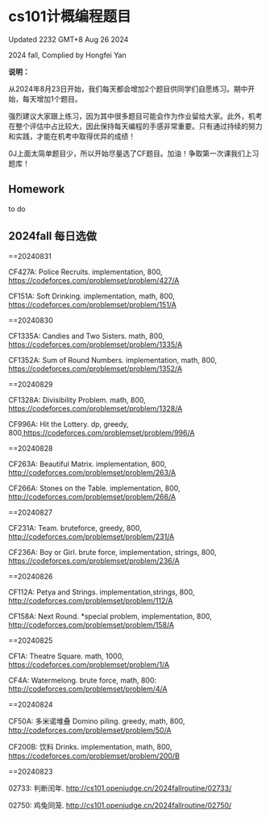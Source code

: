 # cs101计概编程题目

Updated 2232 GMT+8 Aug 26 2024

2024 fall, Complied by Hongfei Yan



**说明：**

从2024年8月23日开始，我们每天都会增加2个题目供同学们自愿练习。期中开始，每天增加1个题目。

强烈建议大家跟上练习，因为其中很多题目可能会作为作业留给大家。此外，机考在整个评估中占比较大，因此保持每天编程的手感非常重要。只有通过持续的努力和实践，才能在机考中取得优异的成绩！

0J上面太简单题目少，所以开始尽量选了CF题目。加油！争取第一次课我们上习题库！



## Homework

to do



## 2024fall 每日选做

<!-- ### ==2024/08/31 -->

==20240831

CF427A: Police Recruits.
implementation, 800, https://codeforces.com/problemset/problem/427/A

CF151A: Soft Drinking.
implementation, math, 800, https://codeforces.com/problemset/problem/151/A



==20240830

CF1335A: Candies and Two Sisters.
math, 800, https://codeforces.com/problemset/problem/1335/A

CF1352A: Sum of Round Numbers.
implementation, math, 800, https://codeforces.com/problemset/problem/1352/A


==20240829

CF1328A: Divisibility Problem.
math, 800, https://codeforces.com/problemset/problem/1328/A

CF996A: Hit the Lottery.
dp, greedy, 800,https://codeforces.com/problemset/problem/996/A


==20240828

CF263A: Beautiful Matrix.
implementation, 800, http://codeforces.com/problemset/problem/263/A

CF266A: Stones on the Table.
implementation, 800, http://codeforces.com/problemset/problem/266/A


==20240827

CF231A: Team.
bruteforce, greedy, 800, http://codeforces.com/problemset/problem/231/A

CF236A: Boy or Girl.
brute force, implementation, strings, 800, https://codeforces.com/problemset/problem/236/A


==20240826

CF112A: Petya and Strings.
implementation,strings, 800, http://codeforces.com/problemset/problem/112/A

CF158A: Next Round.
*special problem, implementation, 800, http://codeforces.com/problemset/problem/158/A


==20240825

CF1A: Theatre Square.
math, 1000, https://codeforces.com/problemset/problem/1/A

CF4A: Watermelong.
brute force, math, 800: http://codeforces.com/problemset/problem/4/A


==20240824

CF50A: 多米诺堆叠 Domino piling.
greedy, math, 800, http://codeforces.com/problemset/problem/50/A

CF200B: 饮料 Drinks.
implementation, math, 800, https://codeforces.com/problemset/problem/200/B


==20240823

02733: 判断闰年.
http://cs101.openjudge.cn/2024fallroutine/02733/

02750: 鸡兔同笼.
http://cs101.openjudge.cn/2024fallroutine/02750/

